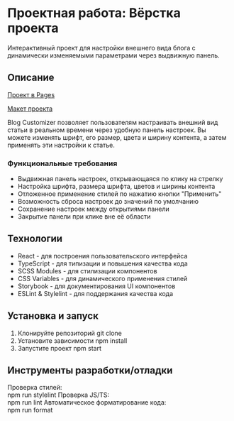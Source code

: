 # Проектная работа: Вёрстка проекта

Интерактивный проект для настройки внешнего вида блога с динамически изменяемыми параметрами через выдвижную панель.

## Описание

[Проект в Pages](https://alsakharov.github.io/blog-customizer/)

[Макет проекта](https://www.figma.com/file/FEeiiGLOsE7ktXbPpBxYoD/Custom-dropdown?type=design&node-id=0%3A1&mode=design&t=eXRJnWC6Xsuw0qR4-1)

Blog Customizer позволяет пользователям настраивать внешний вид статьи в реальном времени через удобную панель настроек. Вы можете изменять шрифт, его размер, цвета и ширину контента, а затем применять эти настройки к статье.

### Функциональные требования

- Выдвижная панель настроек, открывающаяся по клику на стрелку
- Настройка шрифта, размера шрифта, цветов и ширины контента
- Отложенное применение стилей по нажатию кнопки "Применить"
- Возможность сброса настроек до значений по умолчанию
- Сохранение настроек между открытиями панели
- Закрытие панели при клике вне её области

## Технологии

- React - для построения пользовательского интерфейса
- TypeScript - для типизации и повышения качества кода
- SCSS Modules - для стилизации компонентов
- CSS Variables - для динамического применения стилей
- Storybook - для документирования UI компонентов
- ESLint & Stylelint - для поддержания качества кода

## Установка и запуск

1. Клонируйте репозиторий git clone
2. Установите зависимости npm install
3. Запустите проект npm start

## Инструменты разработки/отладки

Проверка стилей:  
npm run stylelint
Проверка JS/TS:  
npm run lint
Автоматическое форматирование кода:  
npm run format
